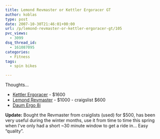 ```yaml
---
title: Lemond Revmaster or Kettler Ergoracer GT
author: koblas
type: post
date: 2007-10-30T21:46:01+00:00
url: /p/lemond-revmaster-or-kettler-ergoracer-gt/105
pvc_views:
  - 3099
dsq_thread_id:
  - 161087095
categories:
  - Fitness
tags:
  - spin bikes

---
```

Thoughts...

* [Kettler Ergoracer][1] - $1600 
* [Lemond Revmaster][2] - $1000 - craigslist $600
* [Daum Ergo 8i][3] 

**Update:** Bought the Revmaster from craiglists (used) for $500, has been very useful during the winter months, use it from time to time this spring when I've only had a short ~30 minute window to get a ride in&#8230; Easy &#8220;quality&#8221;.

 [1]: http://www.kettlerusa.com/page75.html
 [2]: http://www.lemondfitness.com/
 [3]: http://www.inbikesf.com/
